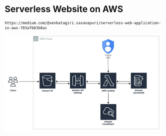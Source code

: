 # Serverless Website on AWS
```
https://medium.com/@venkatagiri.sasanapuri/serverless-web-application-in-aws-703afb83b8ac
```
![](serverless.png)

